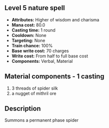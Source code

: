 ## Level 5 nature spell

- **Attributes:** Higher of wisdom and charisma
- **Mana cost:** 80.0
- **Casting time:** 1 round
- **Cooldown:** None
- **Targeting:** None
- **Train chance:** 100%
- **Base write cost:** 70 charges
- **Write cost:** From half to full base cost
- **Components:** Verbal, Material

## Material components - 1 casting

1. 3 threads of spider silk
2. a nugget of mithril ore

## Description

Summons a permanent phase spider
